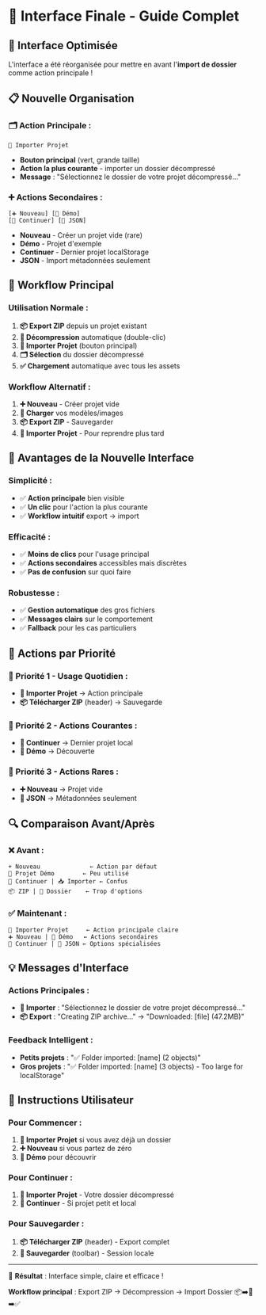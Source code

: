 # 🎯 Interface Finale - Guide Complet

## 🌟 **Interface Optimisée**

L'interface a été réorganisée pour mettre en avant l'**import de dossier** comme action principale !

## 📋 **Nouvelle Organisation**

### **🗂️ Action Principale** :
```
📁 Importer Projet
```
- **Bouton principal** (vert, grande taille)
- **Action la plus courante** - importer un dossier décompressé
- **Message** : "Sélectionnez le dossier de votre projet décompressé..."

### **➕ Actions Secondaires** :
```
[➕ Nouveau] [🎨 Démo]
[📂 Continuer] [📄 JSON]
```
- **Nouveau** - Créer un projet vide (rare)
- **Démo** - Projet d'exemple
- **Continuer** - Dernier projet localStorage
- **JSON** - Import métadonnées seulement

## 🔄 **Workflow Principal**

### **Utilisation Normale** :
1. **📦 Export ZIP** depuis un projet existant
2. **📁 Décompression** automatique (double-clic)
3. **📁 Importer Projet** (bouton principal)
4. **🗂️ Sélection** du dossier décompressé
5. **✅ Chargement** automatique avec tous les assets

### **Workflow Alternatif** :
1. **➕ Nouveau** - Créer projet vide
2. **📁 Charger** vos modèles/images
3. **📦 Export ZIP** - Sauvegarder
4. **📁 Importer Projet** - Pour reprendre plus tard

## 🎯 **Avantages de la Nouvelle Interface**

### **Simplicité** :
- ✅ **Action principale** bien visible
- ✅ **Un clic** pour l'action la plus courante
- ✅ **Workflow intuitif** export → import

### **Efficacité** :
- ✅ **Moins de clics** pour l'usage principal
- ✅ **Actions secondaires** accessibles mais discrètes
- ✅ **Pas de confusion** sur quoi faire

### **Robustesse** :
- ✅ **Gestion automatique** des gros fichiers
- ✅ **Messages clairs** sur le comportement
- ✅ **Fallback** pour les cas particuliers

## 🚀 **Actions par Priorité**

### **🥇 Priorité 1 - Usage Quotidien** :
- **📁 Importer Projet** → Action principale
- **📦 Télécharger ZIP** (header) → Sauvegarde

### **🥈 Priorité 2 - Actions Courantes** :
- **📂 Continuer** → Dernier projet local
- **🎨 Démo** → Découverte

### **🥉 Priorité 3 - Actions Rares** :
- **➕ Nouveau** → Projet vide
- **📄 JSON** → Métadonnées seulement

## 🔍 **Comparaison Avant/Après**

### **❌ Avant** :
```
+ Nouveau              ← Action par défaut
🎨 Projet Démo        ← Peu utilisé
📂 Continuer | 📥 Importer ← Confus
📦 ZIP | 📁 Dossier    ← Trop d'options
```

### **✅ Maintenant** :
```
📁 Importer Projet     ← Action principale claire
➕ Nouveau | 🎨 Démo   ← Actions secondaires
📂 Continuer | 📄 JSON ← Options spécialisées
```

## 💡 **Messages d'Interface**

### **Actions Principales** :
- **📁 Importer** : "Sélectionnez le dossier de votre projet décompressé..."
- **📦 Export** : "Creating ZIP archive..." → "Downloaded: [file] (47.2MB)"

### **Feedback Intelligent** :
- **Petits projets** : "✅ Folder imported: [name] (2 objects)"
- **Gros projets** : "✅ Folder imported: [name] (3 objects) - Too large for localStorage"

## 🎯 **Instructions Utilisateur**

### **Pour Commencer** :
1. **📁 Importer Projet** si vous avez déjà un dossier
2. **➕ Nouveau** si vous partez de zéro
3. **🎨 Démo** pour découvrir

### **Pour Continuer** :
1. **📁 Importer Projet** - Votre dossier décompressé
2. **📂 Continuer** - Si projet petit et local

### **Pour Sauvegarder** :
1. **📦 Télécharger ZIP** (header) - Export complet
2. **💾 Sauvegarder** (toolbar) - Session locale

---

🎉 **Résultat** : Interface simple, claire et efficace !

**Workflow principal** : Export ZIP → Décompression → Import Dossier 📦➡️📁➡️✅ 
